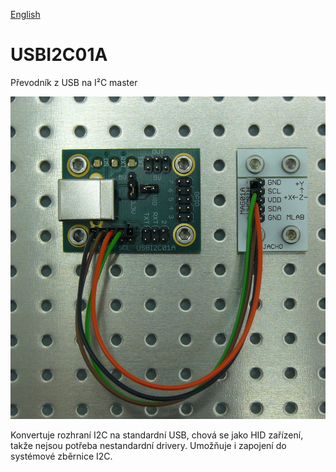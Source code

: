 
[English](./README.md)
<!--- module --->
# USBI2C01A
<!--- Emodule --->

<!--- subtitle --->Převodník z USB na I²C master <!--- Esubtitle --->

![USBI2C01A](DOC/SRC/img/USBI2C01A_MAG01A_Top_Big.jpg)

<!--- description --->Konvertuje rozhraní I2C na standardní USB, chová se jako HID zařízení, takže nejsou potřeba nestandardní drivery. Umožňuje i zapojení do systémové zběrnice I2C.<!--- Edescription --->
            